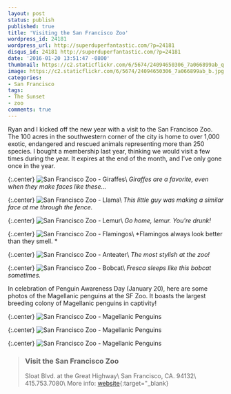 ```yaml
---
layout: post
status: publish
published: true
title: 'Visiting the San Francisco Zoo'
wordpress_id: 24181
wordpress_url: http://superduperfantastic.com/?p=24181
disqus_id: 24181 http://superduperfantastic.com/?p=24181
date: '2016-01-20 13:51:47 -0800'
thumbnail: https://c2.staticflickr.com/6/5674/24094650306_7a066899ab_q.jpg
image: https://c2.staticflickr.com/6/5674/24094650306_7a066899ab_b.jpg
categories: 
- San Francisco
tags:
- The Sunset
- zoo
comments: true
---
```

Ryan and I kicked off the new year with a visit to the San Francisco Zoo. The 100 acres in the southwestern corner of the city is home to over 1,000 exotic, endangered and rescued animals representing more than 250 species.<!--more--> I bought a membership last year, thinking we would visit a few times during the year. It expires at the end of the month, and I've only gone once in the year.

{:.center}
![San Francisco Zoo - Giraffes](https://c2.staticflickr.com/2/1554/23493946053_b92e7cb4b9_b.jpg)\\
*Giraffes are a favorite, even when they make faces like these...*

{:.center}
![San Francisco Zoo - Llama](https://c2.staticflickr.com/2/1470/23752891479_97c668371c_b.jpg)\\
*This little guy was making a similar face at me through the fence.*

{:.center}
![San Francisco Zoo - Lemur](https://c2.staticflickr.com/6/5674/24094650306_7a066899ab_b.jpg)\\
*Go home, lemur. You're drunk!*

{:.center}
![San Francisco Zoo - Flamingos](https://c2.staticflickr.com/6/5764/23752854449_e68ee30125_b.jpg)\\
*Flamingos always look better than they smell. *

{:.center}
![San Francisco Zoo - Anteater](https://c2.staticflickr.com/6/5649/23752889619_ee1a2d3b6c_b.jpg)\\
*The most stylish at the zoo!*

{:.center}
![San Francisco Zoo - Bobcat](https://c2.staticflickr.com/2/1482/23492435574_f26b5c7fcc_b.jpg)\\
*Fresca sleeps like this bobcat sometimes.*

In celebration of Penguin Awareness Day (January 20), here are some photos of the Magellanic penguins at the SF Zoo. It boasts the largest breeding colony of Magellanic penguins in captivity!

{:.center}
![San Francisco Zoo - Magellanic Penguins](https://c2.staticflickr.com/2/1588/24094593566_26d51d160e_b.jpg)

{:.center}
![San Francisco Zoo - Magellanic Penguins](https://c2.staticflickr.com/6/5694/23752878279_8a3b593736_b.jpg)

{:.center}
![San Francisco Zoo - Magellanic Penguins](https://c2.staticflickr.com/6/5819/24012581682_03b7148a2e_b.jpg)

>### Visit the San Francisco Zoo ###
>Sloat Blvd. at the Great Highway\\
>San Francisco, CA. 94132\\
>415.753.7080\\
>More info: [website](http://www.sfzoo.org/ "San Francisco Zoo"){:target="_blank}
